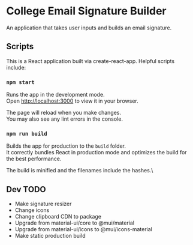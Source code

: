 # College Email Signature Builder

An application that takes user inputs and builds an email signature. 

## Scripts

This is a React application built via create-react-app. Helpful scripts include: 

### `npm start`

Runs the app in the development mode.\
Open [http://localhost:3000](http://localhost:3000) to view it in your browser.

The page will reload when you make changes.\
You may also see any lint errors in the console.

### `npm run build`

Builds the app for production to the `build` folder.\
It correctly bundles React in production mode and optimizes the build for the best performance.

The build is minified and the filenames include the hashes.\

## Dev TODO 
- Make signature resizer
- Change icons
- Change clipboard CDN to package
- Upgrade from material-ui/core to @mui/material
- Upgrade from material-ui/icons to @mui/icons-material
- Make static production build